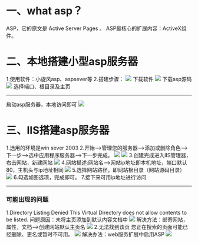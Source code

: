 # 一、what asp？
ASP，它的原文是 Active Server Pages 。
ASP最核心的扩展内容：ActiveX组件。
# 二、本地搭建小型asp服务器
1.使用软件：小旋风asp、aspsever等
2.搭建步骤：
![](https://picsbed-1256391073.cos.ap-beijing.myqcloud.com/blog20190620191959.png)
下载软件
![](https://picsbed-1256391073.cos.ap-beijing.myqcloud.com/20190620192702.png)
下载asp源码
![](https://picsbed-1256391073.cos.ap-beijing.myqcloud.com/20190620192824.png)
选择端口、根目录及主页
*****
启动asp服务器，本地访问即可
![](https://picsbed-1256391073.cos.ap-beijing.myqcloud.com/20190620193024.png)

# 三、IIS搭建asp服务器
1.选用的环境是win sever 2003
2.开始-->管理您的服务器-->添加或删除角色-->下一步-->选中应用程序服务器-->下一步完成。
![](https://picsbed-1256391073.cos.ap-beijing.myqcloud.com/20190620193725.png)
![](https://picsbed-1256391073.cos.ap-beijing.myqcloud.com/20190620193837.png)
3.创建完成进入IIS管理器，右击网站，新建网站
![](https://picsbed-1256391073.cos.ap-beijing.myqcloud.com/20190620194059.png)
4.网站描述:网站名-->网站ip地址即本机地址，端口默认80，主机头与ip地址相同
![](https://picsbed-1256391073.cos.ap-beijing.myqcloud.com/20190620194350.png)
5.选择网站路径，即网站根目录（网站源码目录）
![](https://picsbed-1256391073.cos.ap-beijing.myqcloud.com/20190620194500.png)
6.勾选如图选项，完成即可。
7.接下来可用ip地址进行访问
*****
### 可能出现的问题
1.Directory Listing Denied
This Virtual Directory does not allow contents to be listed.
问题原因：未将主页添加到默认内容文档中
![](https://picsbed-1256391073.cos.ap-beijing.myqcloud.com/20190620194948.png)
解决方法：邮寄网站，属性，文档-->创建网站默认主页名
![](https://picsbed-1256391073.cos.ap-beijing.myqcloud.com/20190620195147.png)
2.无法找到该页
您正在搜索的页面可能已经删除、更名或暂时不可用。
![](https://picsbed-1256391073.cos.ap-beijing.myqcloud.com/20190620195250.png)
解决办法：web服务扩展中启用ASP
![](https://picsbed-1256391073.cos.ap-beijing.myqcloud.com/20190620195415.png)
